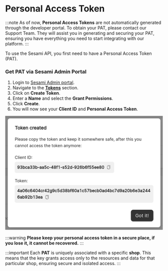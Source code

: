 # Personal Access Token

:::note
As of now, **Personal Access Tokens** are not automatically generated through the developer portal. To obtain your PAT, please contact our Support Team. They will assist you in generating and securing your PAT, ensuring you have everything you need to start integrating with our platform.
:::

To use the Sesami API, you first need to have a Personal Access Token (PAT).

### Get PAT via Sesami Admin Portal
1. Login to [Sesami Admin portal](https://admin.sesami.co).
1. Navigate to the [**Tokens**](https://admin.sesami.co/token) section.
3. Click on **Create Token**.
4. Enter a **Name** and select the **Grant Permissions**.
5. Click **Create**.
6. You will now see your **Client ID** and **Personal Access Token**.

![Personal Access Token](/img/personal-access-token.png)

:::warning
**Please keep your personal access token in a secure place, if you lose it, it cannot be recovered.**
:::

<!-- 
### Get PAT via API

1. Use the **Login** endpoint and log in to your account:

```curl
curl -X POST 'https://api.sesami.com/api/v1/users/login/password' \
-H 'Content-Type: application/json' \
-d '{
  "email": "user@example.com",
  "password": "mypassword"
}'
```

The login response should be like this:

```typescript
{
  data: {
    loginByPassword: {
      refresh_token: string,
      access_token: string
    }
  }
}
```

2. Use the `access_token` and call the **Create PAT** API:

```curl
curl -XPOST 'https://api.sesami.co/api/v1/auth/access-token' \
--header 'Content-Type: application/json' \
--header 'Authorization: Bearer YOUR_ACCESS_TOKEN' \
--data '{
    "type": "PERSONAL_ACCESS_TOKEN",
    "personalAccessTokenRequest": {
        "permissions": ["Shop:YOUR_SHOP_ID:Read"],
        "expireAt": "NEVER",
        "shop": "YOUR_SHOP_ID",
        "name": "ANY NAME",
        "user": "YOUR_USER_ID"
  },
}'
```

The response schema should be like this:

```json
{
  "token": "YOUR_TOKEN",
  "clientId": "YOUR_CLIENT_ID",
  "expireAt": "NEVER",
  "name": "YOUR_TOKEN_NAME"
}
``` -->

:::important
Each **PAT** is uniquely associated with a specific **shop**. This means that the key grants access only to the resources and data for that particular shop, ensuring secure and isolated access.
:::
